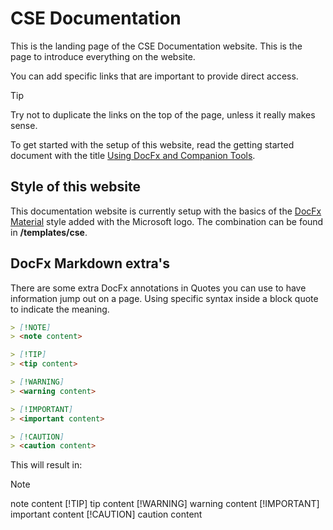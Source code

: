 # CSE Documentation

This is the landing page of the CSE Documentation website. This is the page to introduce everything on the website.

You can add specific links that are important to provide direct access.

> [!TIP]
> Try not to duplicate the links on the top of the page, unless it really makes sense.

To get started with the setup of this website, read the getting started document with the title [Using DocFx and Companion Tools](docs/getting-started/readme.md).

## Style of this website

This documentation website is currently setup with the basics of the [DocFx Material](https://ovasquez.github.io/docfx-material/) style added with the Microsoft logo. The combination can be found in **/templates/cse**.

## DocFx Markdown extra's

There are some extra DocFx annotations in Quotes you can use to have information jump out on a page. Using specific syntax inside a block quote to indicate the meaning.

```markdown
> [!NOTE]
> <note content>

> [!TIP]
> <tip content>

> [!WARNING]
> <warning content>

> [!IMPORTANT]
> <important content>

> [!CAUTION]
> <caution content>
```

This will result in:
> [!NOTE]
> note content
> [!TIP]
> tip content
> [!WARNING]
> warning content
> [!IMPORTANT]
> important content
> [!CAUTION]
> caution content
